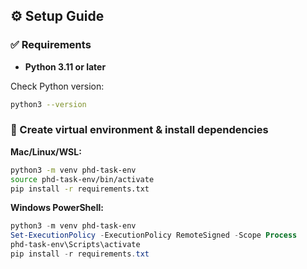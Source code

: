 ## ⚙️ Setup Guide

### ✅ Requirements

- **Python 3.11 or later**

Check Python version:

```bash
python3 --version
```

### 🐍 Create virtual environment & install dependencies

**Mac/Linux/WSL:**

```bash
python3 -m venv phd-task-env
source phd-task-env/bin/activate
pip install -r requirements.txt
```

**Windows PowerShell:**

```powershell
python3 -m venv phd-task-env
Set-ExecutionPolicy -ExecutionPolicy RemoteSigned -Scope Process
phd-task-env\Scripts\activate
pip install -r requirements.txt
```



